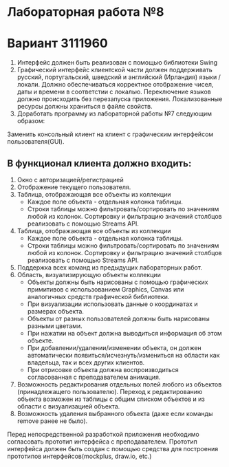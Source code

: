 # Лабораторная работа №8

# Вариант 3111960

1. Интерфейс должен быть реализован с помощью библиотеки Swing
2. Графический интерфейс клиентской части должен поддерживать русский, португальский, шведский и английский (Ирландия) языки / локали. Должно обеспечиваться корректное отображение чисел, даты и времени в соответстии с локалью. Переключение языков должно происходить без перезапуска приложения. Локализованные ресурсы должны храниться в файле свойств.
3. Доработать программу из лабораторной работы №7 следующим образом:

Заменить консольный клиент на клиент с графическим интерфейсом пользователя(GUI). 

## В функционал клиента должно входить:

1. Окно с авторизацией/регистрацией
2. Отображение текущего пользователя.
3. Таблица, отображающая все объекты из коллекции
    - Каждое поле объекта - отдельная колонка таблицы.
    - Строки таблицы можно фильтровать/сортировать по значениям любой из колонок. Сортировку и фильтрацию значений столбцов реализовать с помощью Streams API.
5. Таблица, отображающая все объекты из коллекции
   - Каждое поле объекта - отдельная колонка таблицы.
   - Строки таблицы можно фильтровать/сортировать по значениям любой из колонок. Сортировку и фильтрацию значений столбцов реализовать с помощью Streams API.
4. Поддержка всех команд из предыдущих лабораторных работ.
5. Область, визуализирующую объекты коллекции
   - Объекты должны быть нарисованы с помощью графических примитивов с использованием Graphics, Canvas или аналогичных средств графической библиотеки.
   - При визуализации использовать данные о координатах и размерах объекта.
   - Объекты от разных пользователей должны быть нарисованы разными цветами.
   - При нажатии на объект должна выводиться информация об этом объекте.
   - При добавлении/удалении/изменении объекта, он должен автоматически появиться/исчезнуть/измениться  на области как владельца, так и всех других клиентов. 
   - При отрисовке объекта должна воспроизводиться согласованная с преподавателем анимация.
6. Возможность редактирования отдельных полей любого из объектов (принадлежащего пользователю). Переход к редактированию объекта возможен из таблицы с общим списком объектов и из области с визуализацией объекта.
7. Возможность удаления выбранного объекта (даже если команды remove ранее не было).

Перед непосредственной разработкой приложения необходимо согласовать прототип интерфейса с преподавателем. Прототип интерфейса должен быть создан с помощью средства для построения прототипов интерфейсов(mockplus, draw.io, etc.)
